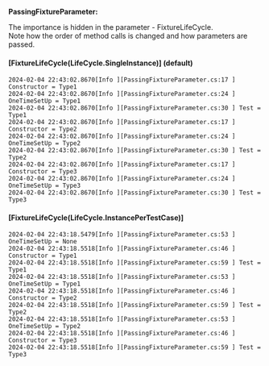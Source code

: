 **PassingFixtureParameter:**

The importance is hidden in the parameter - FixtureLifeCycle.<br>
Note how the order of method calls is changed and how parameters are passed.


#### [FixtureLifeCycle(LifeCycle.SingleInstance)] (default)
```
2024-02-04 22:43:02.8670[Info ][PassingFixtureParameter.cs:17 ] Constructor = Type1 
2024-02-04 22:43:02.8670[Info ][PassingFixtureParameter.cs:24 ] OneTimeSetUp = Type1 
2024-02-04 22:43:02.8670[Info ][PassingFixtureParameter.cs:30 ] Test = Type1 
2024-02-04 22:43:02.8670[Info ][PassingFixtureParameter.cs:17 ] Constructor = Type2 
2024-02-04 22:43:02.8670[Info ][PassingFixtureParameter.cs:24 ] OneTimeSetUp = Type2 
2024-02-04 22:43:02.8670[Info ][PassingFixtureParameter.cs:30 ] Test = Type2 
2024-02-04 22:43:02.8670[Info ][PassingFixtureParameter.cs:17 ] Constructor = Type3 
2024-02-04 22:43:02.8670[Info ][PassingFixtureParameter.cs:24 ] OneTimeSetUp = Type3 
2024-02-04 22:43:02.8670[Info ][PassingFixtureParameter.cs:30 ] Test = Type3 
```

#### [FixtureLifeCycle(LifeCycle.InstancePerTestCase)]

```
2024-02-04 22:43:18.5479[Info ][PassingFixtureParameter.cs:53 ] OneTimeSetUp = None 
2024-02-04 22:43:18.5518[Info ][PassingFixtureParameter.cs:46 ] Constructor = Type1 
2024-02-04 22:43:18.5518[Info ][PassingFixtureParameter.cs:59 ] Test = Type1 
2024-02-04 22:43:18.5518[Info ][PassingFixtureParameter.cs:53 ] OneTimeSetUp = Type1 
2024-02-04 22:43:18.5518[Info ][PassingFixtureParameter.cs:46 ] Constructor = Type2 
2024-02-04 22:43:18.5518[Info ][PassingFixtureParameter.cs:59 ] Test = Type2 
2024-02-04 22:43:18.5518[Info ][PassingFixtureParameter.cs:53 ] OneTimeSetUp = Type2 
2024-02-04 22:43:18.5518[Info ][PassingFixtureParameter.cs:46 ] Constructor = Type3 
2024-02-04 22:43:18.5518[Info ][PassingFixtureParameter.cs:59 ] Test = Type3 
```
